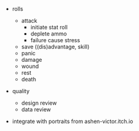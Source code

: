 
- rolls
  - attack
    - initiate stat roll
    - deplete ammo
    - failure cause stress
  - save ((dis)advantage, skill)
  - panic
  - damage
  - wound
  - rest
  - death

- quality
  - design review
  - data review

- integrate with portraits from ashen-victor.itch.io